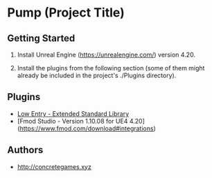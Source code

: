 # Pump (Project Title)

## Getting Started

1. Install Unreal Engine (https://unrealengine.com/) version 4.20.

2. Install the plugins from the following section (some of them might already be included in the project's ./Plugins directory).



## Plugins

- [Low Entry - Extended Standard Library](https://www.unrealengine.com/marketplace/low-entry-extended-standard-library)
- [Fmod Studio - Version 1.10.08 for UE4 4.20] (https://www.fmod.com/download#integrations)



## Authors

- http://concretegames.xyz